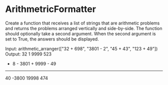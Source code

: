 # ArithmetricFormatter
Create a function that receives a list of strings that are arithmetic problems and 
returns the problems arranged vertically and side-by-side. The function should optionally take a second argument. 
When the second argument is set to True, the answers should be displayed.

Input:
arithmetic_arranger(["32 + 698", "3801 - 2", "45 + 43", "123 + 49"])
Output:
  32         1      9999      523
+  8    - 3801    + 9999    -  49
----    ------    ------    -----
  40     -3800     19998      474
